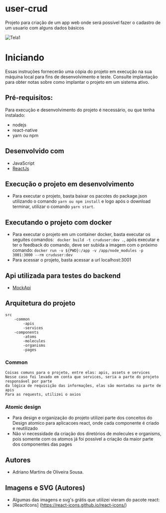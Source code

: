 # user-crud
Projeto para criação de um app web onde será possível fazer o cadastro de um usuario com alguns dados básicos

![Tela1](https://imgur.com/bgSSWIz)

# Iniciando
Essas instruções fornecerão uma cópia do projeto em execução na sua máquina local para fins de desenvolvimento e teste. Consulte implantação para obter notas sobre como implantar o projeto em 
um sistema ativo.

## Pré-requisitos:
Para execução e desenvolvimento do projeto é necessário, ou que tenha instalado:
- nodejs
- react-native
- yarn ou npm


## Desenvolvido com
 - JavaScript
 - [ReactJs](https://pt-br.reactjs.org/)
 

## Execução o projeto em desenvolvimento
 - Para executar o projeto, basta baixar os pacotes do package.json 
 utilizando o comando ``` yarn ou npm install ``` e logo após o download terminar, utilizar o comando ``` yarn start ```.


## Executando o projeto com docker
 - Para executar o projeto em um container docker, basta executar os seguites comandos:
 ``` docker build -t cruduser:dev .```, após executar e ter o feedback do comando, deve ser subida a imagem com o próximo comando: 
 ``` docker run -v ${PWD}:/app -v /app/node_modules -p 3001:3000 --rm cruduser:dev ```
 - Para acessar o projeto, basta acessar a url localhost:3001

## Api utilizada para testes do backend
 - [MockApi](https://https://www.mockapi.io/Criação/)


## Arquitetura do projeto	

	
	src
		-common
			-apis
			-services
		-components
			-atoms
			-molecules
			-organisms
			-pages
	


### Common
	Coisas comuns para o projeto, entre elas: apis, assets e services
	Nesse caso foi levado em conta que services, seria a parte do projeto responsável por parte 
	da lógica de requisição das informações, elas são montadas na parte de apis
	Para as requests, utilizei o axios


### Atomic design
 - Para design e organização do projeto utilizei parte dos conceitos do Design atomico para aplicacoes react, onde cada componente é criado e reutilizado
 - Não vi necessidade da criação dos diretórios de molecules e organisms, pois somente com os atomos já foi possível a criação da maior parte dos componentes das pages

## Autores
- Adriano Martins de Oliveira Sousa.

## Imagens e SVG (Autores)
- Algumas das imagens e svg's grátis que utilizei vieram do pacote react:
- [ReactIcons] (https://react-icons.github.io/react-icons/)